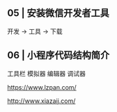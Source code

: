 ## 05 | 安装微信开发者工具
开发 -> 工具 -> 下载

## 06 | 小程序代码结构简介
工具栏 模拟器 编辑器 调试器

https://www.lzpan.com/

http://www.xiazaij.com/